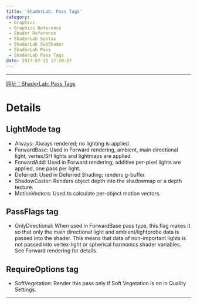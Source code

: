 ```yaml
---
title: 'ShaderLab: Pass Tags'
category:
 - Graphics
 - Graphics Reference
 - Shader Reference
 - ShaderLab Syntax
 - ShaderLab SubShader
 - ShaderLab Pass
 - ShaderLab Pass Tags
date: 2017-07-11 17:50:57
---
```


___

[网址：ShaderLab: Pass Tags](https://docs.unity3d.com/Manual/SL-PassTags.html)

# Details
## LightMode tag
- Always: Always rendered; no lighting is applied.
- ForwardBase: Used in Forward rendering, ambient, main directional light, vertex/SH lights and lightmaps are applied.
- ForwardAdd: Used in Forward rendering; additive per-pixel lights are applied, one pass per light.
- Deferred: Used in Deferred Shading; renders g-buffer.
- ShadowCaster: Renders object depth into the shadowmap or a depth texture.
- MotionVectors: Used to calculate per-object motion vectors.

## PassFlags tag
- OnlyDirectional: When used in ForwardBase pass type, this flag makes it so that only the main directional light and ambient/lightprobe data is passed into the shader. This means that data of non-important lights is not passed into vertex-light or spherical harmonics shader variables. See Forward rendering for details.

## RequireOptions tag
- SoftVegetation: Render this pass only if Soft Vegetation is on in Quality Settings.


___